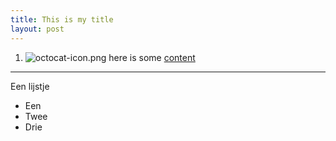 ```yaml
---
title: This is my title
layout: post
---
```

1. ![octocat-icon.png](https://raw.githubusercontent.com/karabinier/TestCms/gh-pages/images/octocat-icon.png) here is some [content](http://www.google.be)


-----

Een lijstje
* Een
* Twee
* Drie
